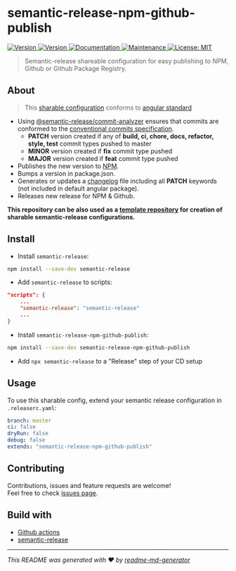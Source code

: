 # semantic-release-npm-github-publish

<p>
  <a href="https://github.com/oleg-koval/semantic-release-npm-github-publish/actions" target="_blank">
    <img alt="Version" src="https://github.com/oleg-koval/semantic-release-npm-github-publish/workflows/Publish/badge.svg?branch=master">
  </a>
  <a href="https://www.npmjs.com/package/semantic-release-npm-github-publish" target="_blank">
    <img alt="Version" src="https://img.shields.io/npm/v/semantic-release-npm-github-publish.svg">
  </a>
  <a href="https://github.com/oleg-koval/semantic-release-npm-github-publish#readme" target="_blank">
    <img alt="Documentation" src="https://img.shields.io/badge/documentation-yes-brightgreen.svg" />
  </a>
  <a href="https://github.com/oleg-koval/semantic-release-npm-github-publish/graphs/commit-activity" target="_blank">
    <img alt="Maintenance" src="https://img.shields.io/badge/Maintained%3F-yes-green.svg" />
  </a>
  <a href="https://github.com/oleg-koval/semantic-release-npm-github-publish/blob/master/LICENSE" target="_blank">
    <img alt="License: MIT" src="https://img.shields.io/badge/License-MIT-yellow.svg" />
  </a>
</p>

> Semantic-release shareable configuration for easy publishing to NPM, Github or Github Package Registry.

## About

> This [sharable configuration](https://github.com/semantic-release/semantic-release/blob/master/docs/extending/shareable-configurations-list.md) conforms to [angular standard](https://github.com/conventional-changelog/conventional-changelog/tree/master/packages/conventional-changelog-angular)

- Using [@semantic-release/commit-analyzer](https://github.com/semantic-release/commit-analyzer) ensures that commits are conformed to the [conventional commits specification](https://www.conventionalcommits.org/en/v1.0.0-beta.4/).
  - **PATCH** version created if any of **build, ci, chore, docs, refactor, style, test** commit types pushed to master
  - **MINOR** version created if **fix** commit type pushed
  - **MAJOR** version created if **feat** commit type pushed
- Publishes the new version to [NPM](https://npmjs.org).
- Bumps a version in package.json.
- Generates or updates a [changelog](https://github.com/semantic-release/changelog) file including all **PATCH** keywords (not included in default angular package).
- Releases new release for NPM & Github.

**This repository can be also used as a [template repository](https://help.github.com/en/articles/creating-a-template-repository) for creation of sharable semantic-release configurations.**

## Install

- Install `semantic-release`:

```sh
npm install --save-dev semantic-release
```

- Add `semantic-release` to scripts:

```json
"scripts": {
	...
	"semantic-release": "semantic-release"
	...
}
```

- Install `semantic-release-npm-github-publish`:

```sh
npm install --save-dev semantic-release-npm-github-publish
```

- Add `npx semantic-release` to a "Release" step of your CD setup

## Usage

To use this sharable config, extend your semantic release configuration in `.releaserc.yaml`:

```yaml
branch: master
ci: false
dryRun: false
debug: false
extends: "semantic-release-npm-github-publish"
```

## Contributing

Contributions, issues and feature requests are welcome!<br />Feel free to check [issues page](https://github.com/oleg-koval/semantic-release-npm-github-publish/issues).

## Build with

- [Github actions](https://github.com/features/actions)
- [semantic-release](https://github.com/semantic-release/semantic-release)

---

_This README was generated with ❤️ by [readme-md-generator](https://github.com/kefranabg/readme-md-generator)_
